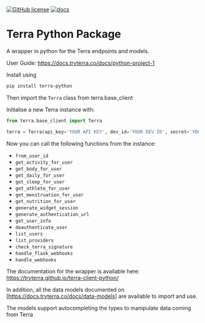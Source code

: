 [![GitHub license](https://img.shields.io/github/license/tryterra/terra-client-python)](https://github.com/tryterra/terra-client-python/blob/master/LICENSE)
[![docs](https://github.com/tryterra/terra-client-java/actions/workflows/docs.yml/badge.svg)](https://tryterra.github.io/terra-client-python/)

# Terra Python Package

A wrapper in python for the Terra endpoints and models.

User Guide: https://docs.tryterra.co/docs/python-project-1


Install using

```sh
pip install terra-python
```

Then import the `Terra` class from terra.base_client

Initialise a new Terra instance with:

```py
from terra.base_client import Terra

terra = Terra(api_key='YOUR API KEY', dev_id='YOUR DEV ID', secret='YOUR TERRA SECRET');
```

Now you can call the following functions from the instance:

- `from_user_id`
- `get_activity_for_user`
- `get_body_for_user`
- `get_daily_for_user`
- `get_sleep_for_user`
- `get_athlete_for_user`
- `get_menstruation_for_user`
- `get_nutrition_for_user`
- `generate_widget_session`
- `generate_authentication_url`
- `get_user_info`
- `deauthenticate_user`
- `list_users`
- `list_providers`
- `check_terra_signature`
- `handle_flask_webhooks`
- `handle_webhooks`

The documentation for the wrapper is available here: https://tryterra.github.io/terra-client-python/

In addition, all the data models documented on [https://docs.tryterra.co/docs/data-models] are available to import and use.

The models support autocompleting the types to manipulate data coming from Terra
